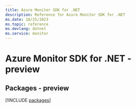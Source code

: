 ```yaml
---
title: Azure Monitor SDK for .NET
description: Reference for Azure Monitor SDK for .NET
ms.date: 10/25/2023
ms.topic: reference
ms.devlang: dotnet
ms.service: monitor
---
```

# Azure Monitor SDK for .NET - preview
## Packages - preview
[!INCLUDE [packages](monitor-index.md)]
